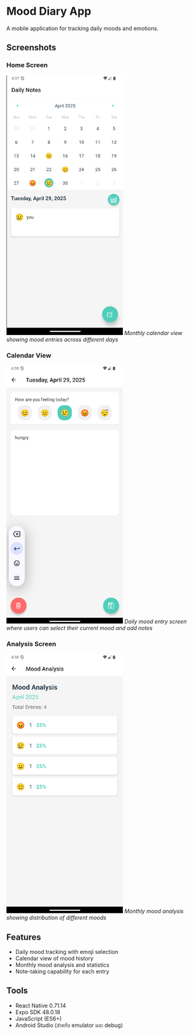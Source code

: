 # Mood Diary App

A mobile application for tracking daily moods and emotions.

## Screenshots

### Home Screen
![Home](assets/screenshots/HomeScreen.png)
*Monthly calendar view showing mood entries across different days*

### Calendar View
![Note](assets/screenshots/NoteScreen.png)
*Daily mood entry screen where users can select their current mood and add notes*

### Analysis Screen
![Analysis](assets/screenshots/AnalysisScreen.png)
*Monthly mood analysis showing distribution of different moods*

## Features
- Daily mood tracking with emoji selection
- Calendar view of mood history
- Monthly mood analysis and statistics
- Note-taking capability for each entry

## Tools
- React Native 0.71.14
- Expo SDK 48.0.18
- JavaScript (ES6+)
- Android Studio (สำหรับ emulator และ debug)
